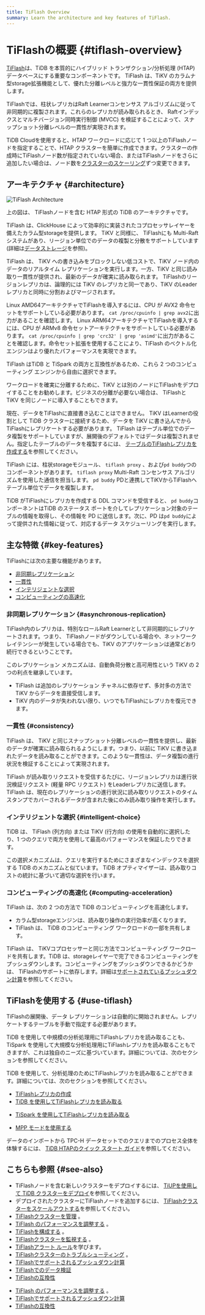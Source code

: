 ```yaml
---
title: TiFlash Overview
summary: Learn the architecture and key features of TiFlash.
---
```


# TiFlashの概要 {#tiflash-overview}

[TiFlash](https://github.com/pingcap/tiflash)は、TiDB を本質的にハイブリッド トランザクション/分析処理 (HTAP) データベースにする重要なコンポーネントです。 TiFlash は、TiKV のカラムナ型storage拡張機能として、優れた分離レベルと強力な一貫性保証の両方を提供します。

TiFlashでは、柱状レプリカはRaft Learnerコンセンサス アルゴリズムに従って非同期的に複製されます。これらのレプリカが読み取られるとき、 Raftインデックスとマルチバージョン同時実行制御 (MVCC) を検証することによって、スナップショット分離レベルの一貫性が実現されます。

<CustomContent platform="tidb-cloud">

TiDB Cloudを使用すると、HTAP ワークロードに応じて 1 つ以上のTiFlashノードを指定することで、HTAP クラスターを簡単に作成できます。クラスターの作成時にTiFlashノード数が指定されていない場合、またはTiFlashノードをさらに追加したい場合は、ノード数を[クラスターのスケーリング](/tidb-cloud/scale-tidb-cluster.md)ずつ変更できます。

</CustomContent>

## アーキテクチャ {#architecture}

![TiFlash Architecture](/media/tidb-storage-architecture-1.png)

上の図は、 TiFlashノードを含む HTAP 形式の TiDB のアーキテクチャです。

TiFlash は、ClickHouse によって効率的に実装されたコプロセッサレイヤーを備えたカラム型storageを提供します。 TiKV と同様に、 TiFlashにも Multi-Raft システムがあり、リージョン単位でのデータの複製と分散をサポートしています (詳細は[データストレージ](https://en.pingcap.com/blog/tidb-internal-data-storage/)を参照)。

TiFlash は、 TiKV への書き込みをブロックしない低コストで、TiKV ノード内のデータのリアルタイム レプリケーションを実行します。一方、TiKV と同じ読み取り一貫性が提供され、最新のデータが確実に読み取られます。 TiFlashのリージョンレプリカは、論理的には TiKV のレプリカと同一であり、TiKV のLeaderレプリカと同時に分割およびマージされます。

Linux AMD64アーキテクチャでTiFlashを導入するには、CPU が AVX2 命令セットをサポートしている必要があります。 `cat /proc/cpuinfo | grep avx2`に出力があることを確認します。 Linux ARM64アーキテクチャでTiFlashを導入するには、CPU が ARMv8 命令セットアーキテクチャをサポートしている必要があります。 `cat /proc/cpuinfo | grep 'crc32' | grep 'asimd'`に出力があることを確認します。命令セット拡張を使用することにより、TiFlash のベクトル化エンジンはより優れたパフォーマンスを実現できます。

<CustomContent platform="tidb">

TiFlash はTiDB と TiSpark の両方と互換性があるため、これら 2 つのコンピューティング エンジンから自由に選択できます。

</CustomContent>

ワークロードを確実に分離するために、TiKV とは別のノードにTiFlashをデプロイすることをお勧めします。ビジネスの分離が必要ない場合は、 TiFlashと TiKV を同じノードに導入することもできます。

現在、データをTiFlashに直接書き込むことはできません。 TiKV はLearnerの役割として TiDB クラスターに接続するため、データを TiKV に書き込んでからTiFlashにレプリケートする必要があります。 TiFlash はテーブル単位でのデータ複製をサポートしていますが、展開後のデフォルトではデータは複製されません。指定したテーブルのデータを複製するには、 [テーブルのTiFlashレプリカを作成する](/tiflash/create-tiflash-replicas.md#create-tiflash-replicas-for-tables)を参照してください。

TiFlash には、柱状storageモジュール、 `tiflash proxy` 、および`pd buddy`つのコンポーネントがあります。 `tiflash proxy` Multi-Raft コンセンサス アルゴリズムを使用した通信を担当します。 `pd buddy` PDと連携してTiKVからTiFlashへテーブル単位でデータを複製します。

TiDB がTiFlashにレプリカを作成する DDL コマンドを受信すると、 `pd buddy`コンポーネントはTiDB のステータス ポートを介してレプリケーション対象のテーブルの情報を取得し、その情報を PD に送信します。次に、PD は`pd buddy`によって提供された情報に従って、対応するデータ スケジューリングを実行します。

## 主な特徴 {#key-features}

TiFlashには次の主要な機能があります。

-   [非同期レプリケーション](#asynchronous-replication)
-   [一貫性](#consistency)
-   [インテリジェントな選択](#intelligent-choice)
-   [コンピューティングの高速化](#computing-acceleration)

### 非同期レプリケーション {#asynchronous-replication}

TiFlash内のレプリカは、特別なロールRaft Learnerとして非同期的にレプリケートされます。つまり、 TiFlashノードがダウンしている場合や、ネットワークレイテンシーが発生している場合でも、TiKV のアプリケーションは通常どおり続行できるということです。

このレプリケーション メカニズムは、自動負荷分散と高可用性という TiKV の 2 つの利点を継承しています。

-   TiFlash は追加のレプリケーション チャネルに依存せず、多対多の方法で TiKV からデータを直接受信します。
-   TiKV 内のデータが失われない限り、いつでもTiFlashにレプリカを復元できます。

### 一貫性 {#consistency}

TiFlash は、 TiKV と同じスナップショット分離レベルの一貫性を提供し、最新のデータが確実に読み取られるようにします。つまり、以前に TiKV に書き込まれたデータを読み取ることができます。このような一貫性は、データ複製の進行状況を検証することによって実現されます。

TiFlash が読み取りリクエストを受信するたびに、リージョンレプリカは進行状況検証リクエスト (軽量 RPC リクエスト) をLeaderレプリカに送信します。 TiFlash は、現在のレプリケーションの進行状況に読み取りリクエストのタイムスタンプでカバーされるデータが含まれた後にのみ読み取り操作を実行します。

### インテリジェントな選択 {#intelligent-choice}

TiDB は、 TiFlash (列方向) または TiKV (行方向) の使用を自動的に選択したり、1 つのクエリで両方を使用して最高のパフォーマンスを保証したりできます。

この選択メカニズムは、クエリを実行するためにさまざまなインデックスを選択する TiDB のメカニズムと似ています。 TiDB オプティマイザーは、読み取りコストの統計に基づいて適切な選択を行います。

### コンピューティングの高速化 {#computing-acceleration}

TiFlash は、次の 2 つの方法で TiDB のコンピューティングを高速化します。

-   カラム型storageエンジンは、読み取り操作の実行効率が高くなります。
-   TiFlash は、 TiDB のコンピューティング ワークロードの一部を共有します。

TiFlash は、 TiKVコプロセッサーと同じ方法でコンピューティング ワークロードを共有します。TiDB は、storageレイヤーで完了できるコンピューティングをプッシュダウンします。コンピューティングをプッシュダウンできるかどうかは、 TiFlashのサポートに依存します。詳細は[サポートされているプッシュダウン計算](/tiflash/tiflash-supported-pushdown-calculations.md)を参照してください。

## TiFlashを使用する {#use-tiflash}

TiFlashの展開後、データ レプリケーションは自動的に開始されません。レプリケートするテーブルを手動で指定する必要があります。

<CustomContent platform="tidb">

TiDB を使用して中規模の分析処理用にTiFlashレプリカを読み取ることも、TiSpark を使用して大規模な分析処理用にTiFlashレプリカを読み取ることもできますが、これは独自のニーズに基づいています。詳細については、次のセクションを参照してください。

</CustomContent>

<CustomContent platform="tidb-cloud">

TiDB を使用して、分析処理のためにTiFlashレプリカを読み取ることができます。詳細については、次のセクションを参照してください。

</CustomContent>

-   [TiFlashレプリカの作成](/tiflash/create-tiflash-replicas.md)
-   [TiDB を使用してTiFlashレプリカを読み取る](/tiflash/use-tidb-to-read-tiflash.md)

<CustomContent platform="tidb">

-   [TiSpark を使用してTiFlashレプリカを読み取る](/tiflash/use-tispark-to-read-tiflash.md)

</CustomContent>

-   [MPP モードを使用する](/tiflash/use-tiflash-mpp-mode.md)

<CustomContent platform="tidb">

データのインポートから TPC-H データセットでのクエリまでのプロセス全体を体験するには、 [TiDB HTAPのクイック スタート ガイド](/quick-start-with-htap.md)を参照してください。

</CustomContent>

## こちらも参照 {#see-also}

<CustomContent platform="tidb">

-   TiFlashノードを含む新しいクラスターをデプロイするには、 [TiUPを使用して TiDB クラスターをデプロイ](/production-deployment-using-tiup.md)を参照してください。
-   デプロイされたクラスターにTiFlashノードを追加するには、 [TiFlashクラスターをスケールアウトする](/scale-tidb-using-tiup.md#scale-out-a-tiflash-cluster)を参照してください。
-   [TiFlashクラスターを管理](/tiflash/maintain-tiflash.md) 。
-   [TiFlash のパフォーマンスを調整する](/tiflash/tune-tiflash-performance.md) 。
-   [TiFlashを構成する](/tiflash/tiflash-configuration.md) 。
-   [TiFlashクラスターを監視する](/tiflash/monitor-tiflash.md) 。
-   [TiFlashアラート ルール](/tiflash/tiflash-alert-rules.md)を学びます。
-   [TiFlashクラスターのトラブルシューティング](/tiflash/troubleshoot-tiflash.md) 。
-   [TiFlashでサポートされるプッシュダウン計算](/tiflash/tiflash-supported-pushdown-calculations.md)
-   [TiFlashでのデータ検証](/tiflash/tiflash-data-validation.md)
-   [TiFlashの互換性](/tiflash/tiflash-compatibility.md)

</CustomContent>

<CustomContent platform="tidb-cloud">

-   [TiFlash のパフォーマンスを調整する](/tiflash/tune-tiflash-performance.md) 。
-   [TiFlashでサポートされるプッシュダウン計算](/tiflash/tiflash-supported-pushdown-calculations.md)
-   [TiFlashの互換性](/tiflash/tiflash-compatibility.md)

</CustomContent>
